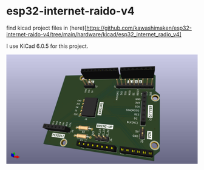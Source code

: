 # esp32-internet-raido-v4

find kicad project files in (here)[https://github.com/kawashimaken/esp32-internet-raido-v4/tree/main/hardware/kicad/esp32_internet_radio_v4]

I use KiCad 6.0.5 for this project.

![3d view](./pic/esp32_internet_radio_v4.jpg)
